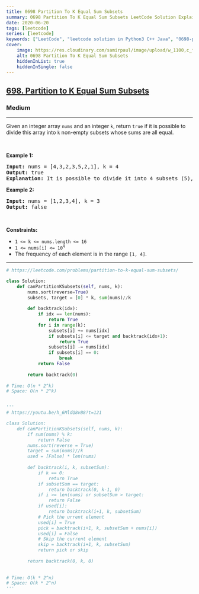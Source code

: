 ```yaml
---
title: 0698 Partition To K Equal Sum Subsets
summary: 0698 Partition To K Equal Sum Subsets LeetCode Solution Explained
date: 2020-06-20
tags: [leetcode]
series: [leetcode]
keywords: ["LeetCode", "leetcode solution in Python3 C++ Java", "0698-partition-to-k-equal-sum-subsets LeetCode Solution Explained"]
cover:
    image: https://res.cloudinary.com/samirpaul/image/upload/w_1100,c_fit,co_rgb:FFFFFF,l_text:Arial_75_bold:0698 Partition To K Equal Sum Subsets - Solution Explained/problem-solving.webp
    alt: 0698 Partition To K Equal Sum Subsets
    hiddenInList: true
    hiddenInSingle: false
---
```



<h2><a href="https://leetcode.com/problems/partition-to-k-equal-sum-subsets/">698. Partition to K Equal Sum Subsets</a></h2><h3>Medium</h3><hr><div><p>Given an integer array <code>nums</code> and an integer <code>k</code>, return <code>true</code> if it is possible to divide this array into <code>k</code> non-empty subsets whose sums are all equal.</p>

<p>&nbsp;</p>
<p><strong class="example">Example 1:</strong></p>

<pre><strong>Input:</strong> nums = [4,3,2,3,5,2,1], k = 4
<strong>Output:</strong> true
<strong>Explanation:</strong> It is possible to divide it into 4 subsets (5), (1, 4), (2,3), (2,3) with equal sums.
</pre>

<p><strong class="example">Example 2:</strong></p>

<pre><strong>Input:</strong> nums = [1,2,3,4], k = 3
<strong>Output:</strong> false
</pre>

<p>&nbsp;</p>
<p><strong>Constraints:</strong></p>

<ul>
	<li><code>1 &lt;= k &lt;= nums.length &lt;= 16</code></li>
	<li><code>1 &lt;= nums[i] &lt;= 10<sup>4</sup></code></li>
	<li>The frequency of each element is in the range <code>[1, 4]</code>.</li>
</ul>
</div>

---




```python
# https://leetcode.com/problems/partition-to-k-equal-sum-subsets/

class Solution:
    def canPartitionKSubsets(self, nums, k):
        nums.sort(reverse=True)
        subsets, target = [0] * k, sum(nums)//k
        
        def backtrack(idx):
            if idx == len(nums):
                return True
            for i in range(k):
                subsets[i] += nums[idx]
                if subsets[i] <= target and backtrack(idx+1): 
                    return True
                subsets[i] -= nums[idx]
                if subsets[i] == 0: 
                    break
            return False
        
        return backtrack(0)
    
# Time: O(n * 2^k)
# Space: O(n * 2^k)


'''
# https://youtu.be/h_6MldQ8vB8?t=121

class Solution:
    def canPartitionKSubsets(self, nums, k):
        if sum(nums) % k: 
            return False
        nums.sort(reverse = True)
        target = sum(nums)//k
        used = [False] * len(nums)
        
        def backtrack(i, k, subsetSum):
            if k == 0: 
                return True
            if subsetSum == target:
                return backtrack(0, k-1, 0)
            if i >= len(nums) or subsetSum > target:
                return False
            if used[i]:
                return backtrack(i+1, k, subsetSum)
            # Pick the urrent element
            used[i] = True
            pick = backtrack(i+1, k, subsetSum + nums[i])
            used[i] = False
            # Skip the current element
            skip = backtrack(i+1, k, subsetSum)
            return pick or skip
        
        return backtrack(0, k, 0)
    
    
# Time: O(k * 2^n)
# Space: O(k * 2^n)
'''
```
